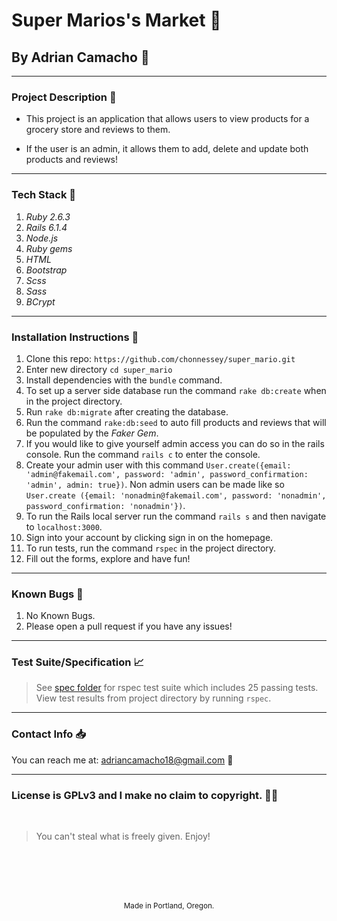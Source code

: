 # Super Marios's Market :convenience_store:
## By Adrian Camacho :electric_plug:

---

### Project Description :pencil:

* This project is an application that allows users to view products for a grocery store and reviews to them.

* If the user is an admin, it allows them to add, delete and update both products and reviews!
---
### Tech Stack :floppy_disk:
1. _Ruby 2.6.3_
2. _Rails 6.1.4_
3. _Node.js_
4. _Ruby gems_
5. _HTML_
6. _Bootstrap_
7. _Scss_
8. _Sass_
9. _BCrypt_
---
### Installation Instructions :pushpin:
1. Clone this repo: `https://github.com/chonnessey/super_mario.git`
2. Enter new directory `cd super_mario`
3. Install dependencies with the `bundle` command.
4. To set up a server side database run the command `rake db:create` when in the project directory.
5. Run `rake db:migrate` after creating the database.
6. Run the command `rake:db:seed` to auto fill products and reviews that will be populated by the _Faker Gem_.
7. If you would like to give yourself admin access you can do so in the rails console. Run the command `rails c` to enter the console.
8. Create your admin user with this command `User.create({email: 'admin@fakemail.com', password: 'admin', password_confirmation: 'admin', admin: true})`. Non admin users can be made like so `User.create ({email: 'nonadmin@fakemail.com', password: 'nonadmin', password_confirmation: 'nonadmin'})`.
9. To run the Rails local server run the command `rails s` and then navigate to `localhost:3000`.
10. Sign into your account by clicking sign in on the homepage.
11. To run tests, run the command `rspec` in the project directory.
12. Fill out the forms, explore and have fun!
---
### Known Bugs :bug:
1. No Known Bugs.
2. Please open a pull request if you have any issues!
---
### Test Suite/Specification :chart_with_upwards_trend:

> See [spec folder](https://github.com/chonnessey/super_mario/tree/main/spec) for rspec test suite which includes 25 passing tests. View test results from project directory by running `rspec`.
---
### Contact Info :inbox_tray:

You can reach me at: <adriancamacho18@gmail.com> :rocket:
___
### License is GPLv3 and I make no claim to copyright. :guardsman:
<br />

> You can't steal what is freely given. Enjoy!

<br />
<br />
<br />
<br />
<p align="center">
  <small>Made in Portland, Oregon.</small>
</p>
